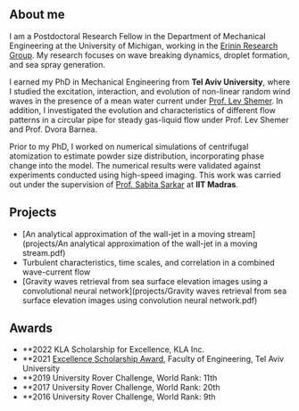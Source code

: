 ## About me

I am a Postdoctoral Research Fellow in the Department of Mechanical Engineering at the University of Michigan, working in the [Erinin Research Group](https://erinin.engin.umich.edu/). My research focuses on wave breaking dynamics, droplet formation, and sea spray generation.

I earned my PhD in Mechanical Engineering from **Tel Aviv University**, where I studied the excitation, interaction, and evolution of non-linear random wind waves in the presence of a mean water current under [Prof. Lev Shemer](https://levshemer.sites.tau.ac.il/). In addition, I investigated the evolution and characteristics of different flow patterns in a circular pipe for steady gas-liquid flow under Prof. Lev Shemer and Prof. Dvora Barnea.

Prior to my PhD, I worked on numerical simulations of centrifugal atomization to estimate powder size distribution, incorporating phase change into the model. The numerical results were validated against experiments conducted using high-speed imaging. This work was carried out under the supervision of [Prof. Sabita Sarkar](https://sites.google.com/smail.iitm.ac.in/sabita) at **IIT Madras**.

## Projects
- [An analytical approximation of the wall-jet in a moving stream](projects/An analytical approximation of the wall-jet in a moving stream.pdf)
- Turbulent characteristics, time scales, and correlation in a combined wave-current flow
- [Gravity waves retrieval from sea surface elevation images using a convolutional neural network](projects/Gravity waves retrieval from sea surface elevation images using convolution neural network.pdf)

## Awards
- **2022 KLA Scholarship for Excellence, KLA Inc.
- **2021 [Excellence Scholarship Award](https://engineering.tau.ac.il/Engineering-Faculty-Awarding-Excellence-Scholarships-Graduate-Degree-2021), Faculty of Engineering, Tel Aviv University
- **2019 University Rover Challenge, World Rank: 11th
- **2017 University Rover Challenge, World Rank: 20th
- **2016 University Rover Challenge, World Rank: 9th
